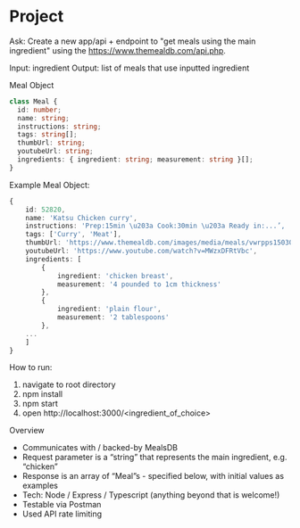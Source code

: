 # Project

Ask: Create a new app/api + endpoint to "get meals using the main ingredient" using the https://www.themealdb.com/api.php.

Input: ingredient
Output: list of meals that use inputted ingredient

Meal Object

```ts
class Meal {
  id: number;
  name: string;
  instructions: string;
  tags: string[];
  thumbUrl: string;
  youtubeUrl: string;
  ingredients: { ingredient: string; measurement: string }[];
}
```

Example Meal Object:

```ts
{
    id: 52820,
    name: 'Katsu Chicken curry',
    instructions: 'Prep:15min \u203a Cook:30min \u203a Ready in:...’,
    tags: ['Curry', 'Meat'],
    thumbUrl: 'https://www.themealdb.com/images/media/meals/vwrpps1503068729.jpg',
    youtubeUrl: 'https://www.youtube.com/watch?v=MWzxDFRtVbc',
    ingredients: [
        {
            ingredient: 'chicken breast',
            measurement: '4 pounded to 1cm thickness'
        },
        {
            ingredient: 'plain flour',
            measurement: '2 tablespoons'
        },
    ...
    ]
}
```

How to run:

1. navigate to root directory
2. npm install
3. npm start
4. open http://localhost:3000/<ingredient_of_choice>

Overview

- Communicates with / backed-by MealsDB
- Request parameter is a “string” that represents the main ingredient, e.g. “chicken”
- Response is an array of “Meal”s - specified below, with initial values as examples
- Tech: Node / Express / Typescript (anything beyond that is welcome!)
- Testable via Postman
- Used API rate limiting
